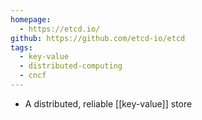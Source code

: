 ```yaml
---
homepage:
  - https://etcd.io/
github: https://github.com/etcd-io/etcd
tags:
  - key-value
  - distributed-computing
  - cncf
---
```

- A distributed, reliable [[key-value]] store